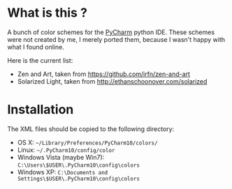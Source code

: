 
# What is this ?

A bunch of color schemes for the [PyCharm](http://www.jetbrains.com/pycharm/) python IDE. 
These schemes were not created by me, I merely ported them, because I wasn't happy with 
what I found online.

Here is the current list:

* Zen and Art, taken from https://github.com/irfn/zen-and-art
* Solarized Light, taken from http://ethanschoonover.com/solarized



# Installation

The XML files should be copied to the following directory:

* OS X: `~/Library/Preferences/PyCharm10/colors/` 
* Linux: `~/.PyCharm10/config/color`
* Windows Vista (maybe Win7): `C:\Users\$USER\.PyCharm10\config\colors`
* Windows XP: `C:\Documents and Settings\$USER\.PyCharm10\config\colors`